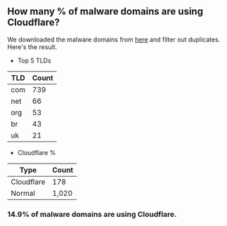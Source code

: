 ## How many % of malware domains are using Cloudflare?


We downloaded the malware domains from [here](https://urlhaus.abuse.ch) and filter out duplicates.
Here's the result.


[//]: # (start replacement)


- Top 5 TLDs

| TLD | Count |
| --- | --- |
| com | 739 |
| net | 66 |
| org | 53 |
| br | 43 |
| uk | 21 |


- Cloudflare %

| Type | Count |
| --- | --- |
| Cloudflare | 178 |
| Normal | 1,020 |


### 14.9% of malware domains are using Cloudflare.